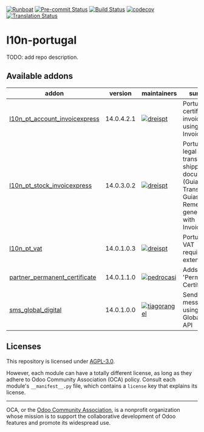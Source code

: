 
[![Runboat](https://img.shields.io/badge/runboat-Try%20me-875A7B.png)](https://runboat.odoo-community.org/builds?repo=OCA/l10n-portugal&target_branch=14.0)
[![Pre-commit Status](https://github.com/OCA/l10n-portugal/actions/workflows/pre-commit.yml/badge.svg?branch=14.0)](https://github.com/OCA/l10n-portugal/actions/workflows/pre-commit.yml?query=branch%3A14.0)
[![Build Status](https://github.com/OCA/l10n-portugal/actions/workflows/test.yml/badge.svg?branch=14.0)](https://github.com/OCA/l10n-portugal/actions/workflows/test.yml?query=branch%3A14.0)
[![codecov](https://codecov.io/gh/OCA/l10n-portugal/branch/14.0/graph/badge.svg)](https://codecov.io/gh/OCA/l10n-portugal)
[![Translation Status](https://translation.odoo-community.org/widgets/l10n-portugal-14-0/-/svg-badge.svg)](https://translation.odoo-community.org/engage/l10n-portugal-14-0/?utm_source=widget)

<!-- /!\ do not modify above this line -->

# l10n-portugal

TODO: add repo description.

<!-- /!\ do not modify below this line -->

<!-- prettier-ignore-start -->

[//]: # (addons)

Available addons
----------------
addon | version | maintainers | summary
--- | --- | --- | ---
[l10n_pt_account_invoicexpress](l10n_pt_account_invoicexpress/) | 14.0.4.2.1 | [![dreispt](https://github.com/dreispt.png?size=30px)](https://github.com/dreispt) | Portuguese certified invoices using InvoiceXpress
[l10n_pt_stock_invoicexpress](l10n_pt_stock_invoicexpress/) | 14.0.3.0.2 | [![dreispt](https://github.com/dreispt.png?size=30px)](https://github.com/dreispt) | Portuguese legal transport and shipping documents (Guias de Transporte e Guias de Remessa) generated with InvoiceXpress
[l10n_pt_vat](l10n_pt_vat/) | 14.0.1.0.3 | [![dreispt](https://github.com/dreispt.png?size=30px)](https://github.com/dreispt) | Portuguese VAT requirements extensions
[partner_permanent_certificate](partner_permanent_certificate/) | 14.0.1.1.0 | [![pedrocasi](https://github.com/pedrocasi.png?size=30px)](https://github.com/pedrocasi) | Adds field 'Permanent Certificate'
[sms_global_digital](sms_global_digital/) | 14.0.1.0.0 | [![tiagorangel](https://github.com/tiagorangel.png?size=30px)](https://github.com/tiagorangel) | Send SMS messages using the Global Digital API

[//]: # (end addons)

<!-- prettier-ignore-end -->

## Licenses

This repository is licensed under [AGPL-3.0](LICENSE).

However, each module can have a totally different license, as long as they adhere to Odoo Community Association (OCA)
policy. Consult each module's `__manifest__.py` file, which contains a `license` key
that explains its license.

----
OCA, or the [Odoo Community Association](http://odoo-community.org/), is a nonprofit
organization whose mission is to support the collaborative development of Odoo features
and promote its widespread use.
